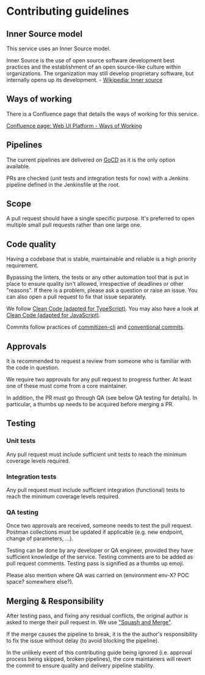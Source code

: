 # Contributing guidelines

## Inner Source model

This service uses an Inner Source model.

Inner Source is the use of open source software development best practices and the establishment of an open source-like culture within organizations. The organization may still develop proprietary software, but internally opens up its development. - [Wikipedia: Inner source](https://en.wikipedia.org/wiki/Inner_source)

## Ways of working

There is a Confluence page that details the ways of working for this service.

[Confluence page: Web UI Platform - Ways of Working](https://confluence.gamesys.co.uk/x/KAfkBw)

## Pipelines

The current pipelines are delivered on [GoCD](https://gocd.psunicorncd.pgt.gaia/go/tab/pipeline/history/scs-build) as it is the only option available.

PRs are checked (unit tests and integration tests for now) with a Jenkins pipeline defined in the Jenkinsfile at the root.

## Scope

A pull request should have a single specific purpose.
It's preferred to open multiple small pull requests rather than one large one. 

## Code quality

Having a codebase that is stable, maintainable and reliable is a high priority requirement.

Bypassing the linters, the tests or any other automation tool that is put in place to ensure quality isn't allowed,
irrespective of deadlines or other "reasons".
If there is a problem, please ask a question or raise an issue.
You can also open a pull request to fix that issue separately.

We follow [Clean Code (adapted for TypeScript)](https://github.com/labs42io/clean-code-typescript). You may also have a look at [Clean Code (adapted for JavaScript)](https://github.com/ryanmcdermott/clean-code-javascript).

Commits follow practices of [commitizen-cli](https://github.com/commitizen/cz-cli) and [conventional commits](https://conventionalcommits.org).

## Approvals

It is recommended to request a review from someone who is familiar with the code in question.

We require two approvals for any pull request to progress further.
At least one of these must come from a core maintainer.

In addition, the PR must go through QA (see below QA testing for details). In particular, a thumbs up needs to be acquired before merging a PR.

## Testing

### Unit tests

Any pull request must include sufficient unit tests to reach the minimum coverage levels required.

### Integration tests

Any pull request must include sufficient integration (functional) tests to reach the minimum coverage levels required.

### QA testing

Once two approvals are received, someone needs to test the pull request.
Postman collections must be updated if applicable (e.g. new endpoint, change of parameters, ...).

Testing can be done by any developer or QA engineer, provided they have sufficient knowledge of the service.
Testing comments are to be added as pull request comments.
Testing pass is signified as a thumbs up emoji.

Please also mention where QA was carried on (environment env-X? POC space? somewhere else?).

## Merging & Responsibility

After testing pass, and fixing any residual conflicts, the original author is asked to merge their pull request in.
We use ["Squash and Merge"](https://help.github.com/en/articles/about-pull-request-merges#squash-and-merge-your-pull-request-commits).

If the merge causes the pipeline to break, it is the the author's responsibility to fix the issue without delay (to avoid blocking the pipeline).

In the unlikely event of this contributing guide being ignored (i.e. approval process being skipped, broken pipelines),
the core maintainers will revert the commit to ensure quality and delivery pipeline stability.
